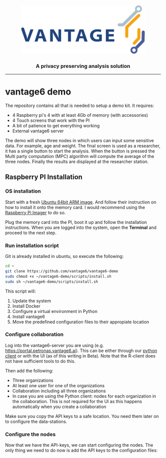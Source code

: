 <h1 align="center">
  <br>
  <a href="https://vantage6.ai"><img src="https://github.com/IKNL/guidelines/blob/master/resources/logos/vantage6.png?raw=true" alt="vantage6" width="400"></a>
</h1>

<h3 align=center> A privacy preserving analysis solution</h3>

--------------------

# vantage6 demo
The repository contains all that is needed to setup a demo kit. It requires:

* 4 Raspberry pi's 4 with at least 4Gb of memory (with accessories)
* 4 Touch screens that work with the PI
* A bit of patience to get everything working
* External vantage6 server

The demo will show three nodes in which users can input some sensitive data.
For example, age and weight. The final screen is used as a researcher, it has
a single button to start the analysis. When the button is pressed the Multi
party computation (MPC) algorithm will compute the average of the three nodes.
Finally the results are displayed at the researcher station.

## Raspberry PI Installation

### OS installation
Start with a fresh [Ubuntu 64bit ARM image](https://ubuntu.com/download/raspberry-pi).
And follow their instruction on how to install it onto the memory card. I would
recommend using the [Raspberry Pi Imager](https://www.raspberrypi.com/software/) to do so.

Plug the memory card into the PI, boot it up and follow the installation instructions.
When you are logged into the system, open the **Terminal** and proceed to the next step.

### Run installation script
Git is already installed in ubuntu, so execute the following:
```bash
cd ~
git clone https://github.com/vantage6/vantage6-demo
sudo chmod +x ~/vantage6-demo/scripts/install.sh
sudo sh ~/vantage6-demo/scripts/install.sh
```

This script will:

1. Update the system
2. Install Docker
3. Configure a virtual environment in Python
4. Install vantage6
5. Move the predefined configuration files to their appropiate location


### Configure collaboration
Log into the vantage6-server you are using (e.g. https://portal.petronas.vantage6.ai).
This can be either through our
[python client](https://docs.vantage6.ai/usage/running-analyses/python-client)
or with the UI (as of this writing in Beta). Note that the R-client does not
have sufficient tools to do this.

Then add the following:
* Three organizations
* At least one user for one of the organizations
* Collaboration including all three organizations
* In case you are using the Python client: nodes for each organization in the
  collaboration. This is not required for the UI as this happens automatically
  when you create a collaboration

Make sure you copy the API keys to a safe location. You need them later on to
configure the data-stations.

### Configure the nodes
Now that we have the API-keys, we can start configuring the nodes. The only
thing we need to do now is add the API keys to the configuration files:



